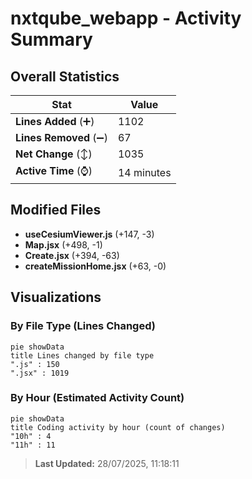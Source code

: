 # nxtqube_webapp - Activity Summary 

## Overall Statistics

| Stat                   | Value                                                             |
| ---------------------- | ----------------------------------------------------------------- |
| **Lines Added** (➕)   | 1102                                          |
| **Lines Removed** (➖) | 67                                        |
| **Net Change** (↕)    | 1035                |
| **Active Time** (⌚)   | 14 minutes |


## Modified Files
- **useCesiumViewer.js** (+147, -3)
- **Map.jsx** (+498, -1)
- **Create.jsx** (+394, -63)
- **createMissionHome.jsx** (+63, -0)

## Visualizations

### By File Type (Lines Changed)

```mermaid
pie showData
title Lines changed by file type
".js" : 150
".jsx" : 1019
```

### By Hour (Estimated Activity Count)

```mermaid
pie showData
title Coding activity by hour (count of changes)
"10h" : 4
"11h" : 11
```


> **Last Updated:** 28/07/2025, 11:18:11